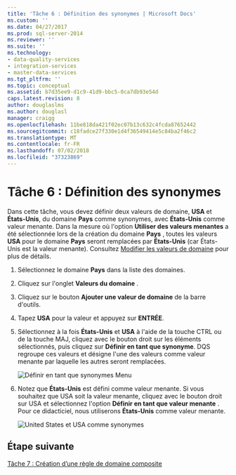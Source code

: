 ```yaml
---
title: 'Tâche 6 : Définition des synonymes | Microsoft Docs'
ms.custom: ''
ms.date: 04/27/2017
ms.prod: sql-server-2014
ms.reviewer: ''
ms.suite: ''
ms.technology:
- data-quality-services
- integration-services
- master-data-services
ms.tgt_pltfrm: ''
ms.topic: conceptual
ms.assetid: b7d35ee9-d1c9-41d9-bbc5-0ca7db93e54d
caps.latest.revision: 8
author: douglaslms
ms.author: douglasl
manager: craigg
ms.openlocfilehash: 11be818da421f02ec07b13c632c4fcda87652442
ms.sourcegitcommit: c18fadce27f330e1d4f36549414e5c84ba2f46c2
ms.translationtype: MT
ms.contentlocale: fr-FR
ms.lasthandoff: 07/02/2018
ms.locfileid: "37323869"
---
```

# <a name="task-6-setting-synonyms"></a>Tâche 6 : Définition des synonymes
  Dans cette tâche, vous devez définir deux valeurs de domaine, **USA** et **États-Unis**, du domaine **Pays** comme synonymes, avec **États-Unis** comme valeur menante. Dans la mesure où l'option **Utiliser des valeurs menantes** a été sélectionnée lors de la création du domaine **Pays** , toutes les valeurs **USA** pour le domaine **Pays** seront remplacées par **États-Unis** (car États-Unis est la valeur menante). Consultez [Modifier les valeurs de domaine](http://msdn.microsoft.com/library/hh510408.aspx) pour plus de détails.  
  
1.  Sélectionnez le domaine **Pays** dans la liste des domaines.  
  
2.  Cliquez sur l'onglet **Valeurs du domaine** .  
  
3.  Cliquez sur le bouton **Ajouter une valeur de domaine** de la barre d'outils.  
  
4.  Tapez **USA** pour la valeur et appuyez sur **ENTRÉE**.  
  
5.  Sélectionnez à la fois **États-Unis** et **USA** à l'aide de la touche CTRL ou de la touche MAJ, cliquez avec le bouton droit sur les éléments sélectionnés, puis cliquez sur **Définir en tant que synonyme**. DQS regroupe ces valeurs et désigne l'une des valeurs comme valeur menante par laquelle les autres seront remplacées.  
  
     ![Définir en tant que synonymes Menu](../../2014/tutorials/media/et-settingsynonyms-01.jpg "définir en tant que synonymes Menu")  
  
6.  Notez que **États-Unis** est défini comme valeur menante. Si vous souhaitez que USA soit la valeur menante, cliquez avec le bouton droit sur USA et sélectionnez l'option **Définir en tant que valeur menante** . Pour ce didacticiel, nous utiliserons **États-Unis** comme valeur menante.  
  
     ![United States et USA comme synonymes](../../2014/tutorials/media/et-settingsynonyms-02.jpg "United States et USA comme synonymes")  
  
## <a name="next-step"></a>Étape suivante  
 [Tâche 7 : Création d’une règle de domaine composite](../../2014/tutorials/task-7-creating-a-composite-domain.md)  
  
  
